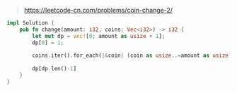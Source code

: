 > https://leetcode-cn.com/problems/coin-change-2/

``` rust
impl Solution {
    pub fn change(amount: i32, coins: Vec<i32>) -> i32 {
        let mut dp = vec![0; amount as usize + 1];
        dp[0] = 1;
        
        coins.iter().for_each(|&coin| (coin as usize..=amount as usize).for_each(|i| dp[i] += dp[i - coin as usize]));
        
        dp[dp.len()-1]
    }
}
```
